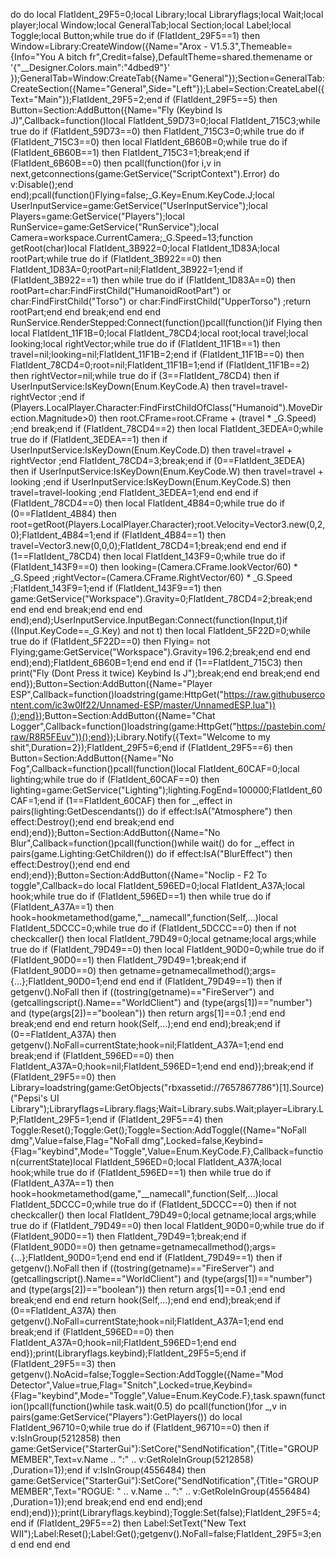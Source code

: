 do do local FlatIdent_29F5=0;local Library;local Libraryflags;local Wait;local player;local Window;local GeneralTab;local Section;local Label;local Toggle;local Button;while true do if (FlatIdent_29F5==1) then Window=Library:CreateWindow({Name="Arox - V1.5.3",Themeable={Info="You A bitch fr",Credit=false},DefaultTheme=shared.themename or '{"__Designer.Colors.main":"4dbed9"}' });GeneralTab=Window:CreateTab({Name="General"});Section=GeneralTab:CreateSection({Name="General",Side="Left"});Label=Section:CreateLabel({Text="Main"});FlatIdent_29F5=2;end if (FlatIdent_29F5==5) then Button=Section:AddButton({Name="Fly (Keybind Is J)",Callback=function()local FlatIdent_59D73=0;local FlatIdent_715C3;while true do if (FlatIdent_59D73==0) then FlatIdent_715C3=0;while true do if (FlatIdent_715C3==0) then local FlatIdent_6B60B=0;while true do if (FlatIdent_6B60B==1) then FlatIdent_715C3=1;break;end if (FlatIdent_6B60B==0) then pcall(function()for i,v in next,getconnections(game:GetService("ScriptContext").Error) do v:Disable();end end);pcall(function()Flying=false;_G.Key=Enum.KeyCode.J;local UserInputService=game:GetService("UserInputService");local Players=game:GetService("Players");local RunService=game:GetService("RunService");local Camera=workspace.CurrentCamera;_G.Speed=13;function getRoot(char)local FlatIdent_3B922=0;local FlatIdent_1D83A;local rootPart;while true do if (FlatIdent_3B922==0) then FlatIdent_1D83A=0;rootPart=nil;FlatIdent_3B922=1;end if (FlatIdent_3B922==1) then while true do if (FlatIdent_1D83A==0) then rootPart=char:FindFirstChild("HumanoidRootPart") or char:FindFirstChild("Torso") or char:FindFirstChild("UpperTorso") ;return rootPart;end end break;end end end RunService.RenderStepped:Connect(function()pcall(function()if Flying then local FlatIdent_11F1B=0;local FlatIdent_78CD4;local root;local travel;local looking;local rightVector;while true do if (FlatIdent_11F1B==1) then travel=nil;looking=nil;FlatIdent_11F1B=2;end if (FlatIdent_11F1B==0) then FlatIdent_78CD4=0;root=nil;FlatIdent_11F1B=1;end if (FlatIdent_11F1B==2) then rightVector=nil;while true do if (3==FlatIdent_78CD4) then if UserInputService:IsKeyDown(Enum.KeyCode.A) then travel=travel-rightVector ;end if (Players.LocalPlayer.Character:FindFirstChildOfClass("Humanoid").MoveDirection.Magnitude>0) then root.CFrame=root.CFrame + (travel * _G.Speed) ;end break;end if (FlatIdent_78CD4==2) then local FlatIdent_3EDEA=0;while true do if (FlatIdent_3EDEA==1) then if UserInputService:IsKeyDown(Enum.KeyCode.D) then travel=travel + rightVector ;end FlatIdent_78CD4=3;break;end if (0==FlatIdent_3EDEA) then if UserInputService:IsKeyDown(Enum.KeyCode.W) then travel=travel + looking ;end if UserInputService:IsKeyDown(Enum.KeyCode.S) then travel=travel-looking ;end FlatIdent_3EDEA=1;end end end if (FlatIdent_78CD4==0) then local FlatIdent_4B84=0;while true do if (0==FlatIdent_4B84) then root=getRoot(Players.LocalPlayer.Character);root.Velocity=Vector3.new(0,2,0);FlatIdent_4B84=1;end if (FlatIdent_4B84==1) then travel=Vector3.new(0,0,0);FlatIdent_78CD4=1;break;end end end if (1==FlatIdent_78CD4) then local FlatIdent_143F9=0;while true do if (FlatIdent_143F9==0) then looking=(Camera.CFrame.lookVector/60) * _G.Speed ;rightVector=(Camera.CFrame.RightVector/60) * _G.Speed ;FlatIdent_143F9=1;end if (FlatIdent_143F9==1) then game:GetService("Workspace").Gravity=0;FlatIdent_78CD4=2;break;end end end end break;end end end end);end);UserInputService.InputBegan:Connect(function(Input,t)if ((Input.KeyCode==_G.Key) and  not t) then local FlatIdent_5F22D=0;while true do if (FlatIdent_5F22D==0) then Flying= not Flying;game:GetService("Workspace").Gravity=196.2;break;end end end end);end);FlatIdent_6B60B=1;end end end if (1==FlatIdent_715C3) then print("Fly (Dont Press it twice) Keybind Is J");break;end end break;end end end});Button=Section:AddButton({Name="Player ESP",Callback=function()loadstring(game:HttpGet("https://raw.githubusercontent.com/ic3w0lf22/Unnamed-ESP/master/UnnamedESP.lua"))();end});Button=Section:AddButton({Name="Chat Logger",Callback=function()loadstring(game:HttpGet("https://pastebin.com/raw/R8R5FEuv"))();end});Library.Notify({Text="Welcome to my shit",Duration=2});FlatIdent_29F5=6;end if (FlatIdent_29F5==6) then Button=Section:AddButton({Name="No Fog",Callback=function()pcall(function()local FlatIdent_60CAF=0;local lighting;while true do if (FlatIdent_60CAF==0) then lighting=game:GetService("Lighting");lighting.FogEnd=100000;FlatIdent_60CAF=1;end if (1==FlatIdent_60CAF) then for _,effect in pairs(lighting:GetDescendants()) do if effect:IsA("Atmosphere") then effect:Destroy();end end break;end end end);end});Button=Section:AddButton({Name="No Blur",Callback=function()pcall(function()while wait() do for _,effect in pairs(game.Lighting:GetChildren()) do if effect:IsA("BlurEffect") then effect:Destroy();end end end end);end});Button=Section:AddButton({Name="Noclip - F2 To toggle",Callback=do local FlatIdent_596ED=0;local FlatIdent_A37A;local hook;while true do if (FlatIdent_596ED==1) then while true do if (FlatIdent_A37A==1) then hook=hookmetamethod(game,"__namecall",function(Self,...)local FlatIdent_5DCCC=0;while true do if (FlatIdent_5DCCC==0) then if  not checkcaller() then local FlatIdent_79D49=0;local getname;local args;while true do if (FlatIdent_79D49==0) then local FlatIdent_90D0=0;while true do if (FlatIdent_90D0==1) then FlatIdent_79D49=1;break;end if (FlatIdent_90D0==0) then getname=getnamecallmethod();args={...};FlatIdent_90D0=1;end end end if (FlatIdent_79D49==1) then if getgenv().NoFall then if ((tostring(getname)=="FireServer") and (getcallingscript().Name=="WorldClient") and (type(args[1])=="number") and (type(args[2])=="boolean")) then return args[1]==0.1 ;end end break;end end end return hook(Self,...);end end end);break;end if (0==FlatIdent_A37A) then getgenv().NoFall=currentState;hook=nil;FlatIdent_A37A=1;end end break;end if (FlatIdent_596ED==0) then FlatIdent_A37A=0;hook=nil;FlatIdent_596ED=1;end end end});break;end if (FlatIdent_29F5==0) then Library=loadstring(game:GetObjects("rbxassetid://7657867786")[1].Source)("Pepsi's UI Library");Libraryflags=Library.flags;Wait=Library.subs.Wait;player=Library.LP;FlatIdent_29F5=1;end if (FlatIdent_29F5==4) then Toggle:Reset();Toggle:Get();Toggle=Section:AddToggle({Name="NoFall dmg",Value=false,Flag="NoFall dmg",Locked=false,Keybind={Flag="keybind",Mode="Toggle",Value=Enum.KeyCode.F},Callback=function(currentState)local FlatIdent_596ED=0;local FlatIdent_A37A;local hook;while true do if (FlatIdent_596ED==1) then while true do if (FlatIdent_A37A==1) then hook=hookmetamethod(game,"__namecall",function(Self,...)local FlatIdent_5DCCC=0;while true do if (FlatIdent_5DCCC==0) then if  not checkcaller() then local FlatIdent_79D49=0;local getname;local args;while true do if (FlatIdent_79D49==0) then local FlatIdent_90D0=0;while true do if (FlatIdent_90D0==1) then FlatIdent_79D49=1;break;end if (FlatIdent_90D0==0) then getname=getnamecallmethod();args={...};FlatIdent_90D0=1;end end end if (FlatIdent_79D49==1) then if getgenv().NoFall then if ((tostring(getname)=="FireServer") and (getcallingscript().Name=="WorldClient") and (type(args[1])=="number") and (type(args[2])=="boolean")) then return args[1]==0.1 ;end end break;end end end return hook(Self,...);end end end);break;end if (0==FlatIdent_A37A) then getgenv().NoFall=currentState;hook=nil;FlatIdent_A37A=1;end end break;end if (FlatIdent_596ED==0) then FlatIdent_A37A=0;hook=nil;FlatIdent_596ED=1;end end end});print(Libraryflags.keybind);FlatIdent_29F5=5;end if (FlatIdent_29F5==3) then getgenv().NoAcid=false;Toggle=Section:AddToggle({Name="Mod Detector",Value=true,Flag="Snitch",Locked=true,Keybind={Flag="keybind",Mode="Toggle",Value=Enum.KeyCode.F},task.spawn(function()pcall(function()while task.wait(0.5) do pcall(function()for _,v in pairs(game:GetService("Players"):GetPlayers()) do local FlatIdent_96710=0;while true do if (FlatIdent_96710==0) then if v:IsInGroup(5212858) then game:GetService("StarterGui"):SetCore("SendNotification",{Title="GROUP MEMBER",Text=v.Name   .. ":"   .. v:GetRoleInGroup(5212858) ,Duration=1});end if v:IsInGroup(4556484) then game:GetService("StarterGui"):SetCore("SendNotification",{Title="GROUP MEMBER",Text="ROGUE: "   .. v.Name   .. ":"   .. v:GetRoleInGroup(4556484) ,Duration=1});end break;end end end end);end end);end)});print(Libraryflags.keybind);Toggle:Set(false);FlatIdent_29F5=4;end if (FlatIdent_29F5==2) then Label:SetText("New Text WII");Label:Reset();Label:Get();getgenv().NoFall=false;FlatIdent_29F5=3;end end end end
